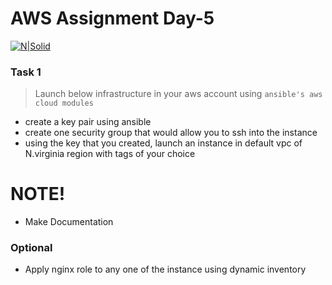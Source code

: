 # AWS Assignment Day-5

[![N|Solid](https://upload.wikimedia.org/wikipedia/commons/thumb/5/5c/AWS_Simple_Icons_AWS_Cloud.svg/100px-AWS_Simple_Icons_AWS_Cloud.svg.png)](https://nodesource.com/products/nsolid)


### Task 1
> Launch below infrastructure in your aws account using `ansible's aws cloud modules`
  - create a key pair using ansible
  - create one security group that would allow you to ssh into the instance
  - using the key that you created, launch an instance in default vpc of N.virginia region with tags of your choice

#  NOTE!
  - Make Documentation

### Optional
  - Apply nginx role to any one of the instance using dynamic inventory

